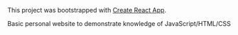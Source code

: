
This project was bootstrapped with [Create React App](https://github.com/facebook/create-react-app).

Basic personal website to demonstrate knowledge of JavaScript/HTML/CSS
